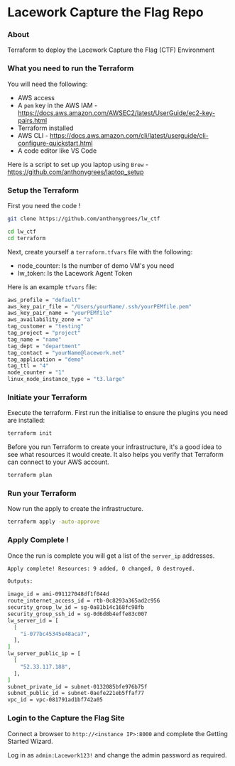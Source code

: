 # Lacework Capture the Flag Repo  
  
### About
Terraform to deploy the Lacework Capture the Flag (CTF) Environment
  
### What you need to run the Terraform
You will need the following:  
 - AWS access  
 - A `pem` key in the AWS IAM  - https://docs.aws.amazon.com/AWSEC2/latest/UserGuide/ec2-key-pairs.html
 - Terraform installed  
 - AWS CLI  - https://docs.aws.amazon.com/cli/latest/userguide/cli-configure-quickstart.html
 - A code editor like VS Code  
  
Here is a script to set up you laptop using `Brew` - https://github.com/anthonygrees/laptop_setup
  
### Setup the Terraform
First you need the code !  
  
```bash
git clone https://github.com/anthonygrees/lw_ctf

cd lw_ctf
cd terraform
```
  
Next, create yourself a `terraform.tfvars` file with the following:  
 - node_counter: Is the number of demo VM's you need   
 - lw_token: Is the Lacework Agent Token  
  
Here is an example `tfvars` file:  
```bash
aws_profile = "default"
aws_key_pair_file = "/Users/yourName/.ssh/yourPEMfile.pem"
aws_key_pair_name = "yourPEMfile"
aws_availability_zone = "a"
tag_customer = "testing"
tag_project = "project"
tag_name = "name"
tag_dept = "department"
tag_contact = "yourName@lacework.net"
tag_application = "demo"
tag_ttl = "4"
node_counter = "1"
linux_node_instance_type = "t3.large"
```
  
### Initiate your Terraform
Execute the terraform. First run the initialise to ensure the plugins you need are installed:  
  
```bash
terraform init
```
  
Before you run Terraform to create your infrastructure, it's a good idea to see what resources it would create. It also helps you verify that Terraform can connect to your AWS account.  
  
```bash
terraform plan
```
  
### Run your Terraform
  
Now run the apply to create the infrastructure.  
  
```bash
terraform apply -auto-approve
```
  
### Apply Complete !
Once the run is complete you will get a list of the `server_ip` addresses.  
  
```bash
Apply complete! Resources: 9 added, 0 changed, 0 destroyed.

Outputs:

image_id = ami-091127048df1f044d
route_internet_access_id = rtb-0c8293a365ad2c956
security_group_lw_id = sg-0a81b14c168fc98fb
security_group_ssh_id = sg-0d6d8b4effe83c007
lw_server_id = [
  [
    "i-077bc45345e48aca7",
  ],
]
lw_server_public_ip = [
  [
    "52.33.117.188",
  ],
]
subnet_private_id = subnet-0132085bfe976b75f
subnet_public_id = subnet-0aefe221eb5ffaf77
vpc_id = vpc-081791ad1bf742a05
```
  

### Login to the Capture the Flag Site
Connect a browser to `http://<instance IP>:8000` and complete the Getting Started Wizard.   
   
Log in as `admin:Lacework123!` and change the admin password as required.  